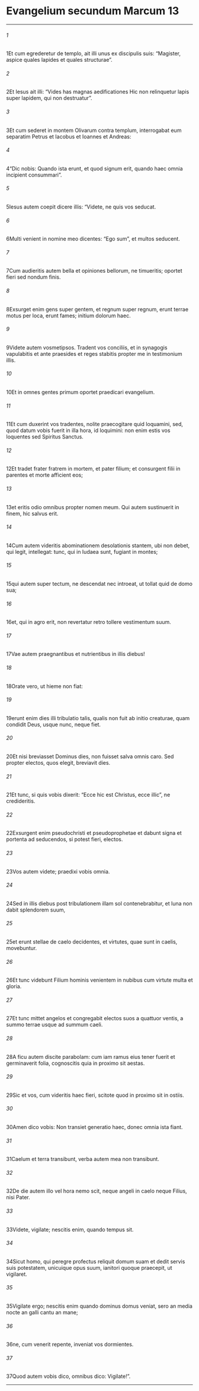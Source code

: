 
# Evangelium secundum Marcum 13
***
###### 1
<span class=vrs>1</span>Et cum egrederetur de templo, ait illi unus ex discipulis suis: “Magister, aspice quales lapides et quales structurae”.
###### 2
<span class=vrs>2</span>Et Iesus ait illi: “Vides has magnas aedificationes Hic non relinquetur lapis super lapidem, qui non destruatur”.
###### 3
<span class=vrs>3</span>Et cum sederet in montem Olivarum contra templum, interrogabat eum separatim Petrus et Iacobus et Ioannes et Andreas:
###### 4
<span class=vrs>4</span>“Dic nobis: Quando ista erunt, et quod signum erit, quando haec omnia incipient consummari”.
###### 5
<span class=vrs>5</span>Iesus autem coepit dicere illis: “Videte, ne quis vos seducat.
###### 6
<span class=vrs>6</span>Multi venient in nomine meo dicentes: “Ego sum”, et multos seducent.
###### 7
<span class=vrs>7</span>Cum audieritis autem bella et opiniones bellorum, ne timueritis; oportet fieri sed nondum finis.
###### 8
<span class=vrs>8</span>Exsurget enim gens super gentem, et regnum super regnum, erunt terrae motus per loca, erunt fames; initium dolorum haec.
###### 9
<span class=vrs>9</span>Videte autem vosmetipsos. Tradent vos conciliis, et in synagogis vapulabitis et ante praesides et reges stabitis propter me in testimonium illis.
###### 10
<span class=vrs>10</span>Et in omnes gentes primum oportet praedicari evangelium.
###### 11
<span class=vrs>11</span>Et cum duxerint vos tradentes, nolite praecogitare quid loquamini, sed, quod datum vobis fuerit in illa hora, id loquimini: non enim estis vos loquentes sed Spiritus Sanctus.
###### 12
<span class=vrs>12</span>Et tradet frater fratrem in mortem, et pater filium; et consurgent filii in parentes et morte afficient eos;
###### 13
<span class=vrs>13</span>et eritis odio omnibus propter nomen meum. Qui autem sustinuerit in finem, hic salvus erit.
###### 14
<span class=vrs>14</span>Cum autem videritis abominationem desolationis stantem, ubi non debet, qui legit, intellegat: tunc, qui in Iudaea sunt, fugiant in montes;
###### 15
<span class=vrs>15</span>qui autem super tectum, ne descendat nec introeat, ut tollat quid de domo sua;
###### 16
<span class=vrs>16</span>et, qui in agro erit, non revertatur retro tollere vestimentum suum.
###### 17
<span class=vrs>17</span>Vae autem praegnantibus et nutrientibus in illis diebus!
###### 18
<span class=vrs>18</span>Orate vero, ut hieme non fiat:
###### 19
<span class=vrs>19</span>erunt enim dies illi tribulatio talis, qualis non fuit ab initio creaturae, quam condidit Deus, usque nunc, neque fiet.
###### 20
<span class=vrs>20</span>Et nisi breviasset Dominus dies, non fuisset salva omnis caro. Sed propter electos, quos elegit, breviavit dies.
###### 21
<span class=vrs>21</span>Et tunc, si quis vobis dixerit: “Ecce hic est Christus, ecce illic”, ne credideritis.
###### 22
<span class=vrs>22</span>Exsurgent enim pseudochristi et pseudoprophetae et dabunt signa et portenta ad seducendos, si potest fieri, electos.
###### 23
<span class=vrs>23</span>Vos autem videte; praedixi vobis omnia.
###### 24
<span class=vrs>24</span>Sed in illis diebus post tribulationem illam sol contenebrabitur, et luna non dabit splendorem suum,
###### 25
<span class=vrs>25</span>et erunt stellae de caelo decidentes, et virtutes, quae sunt in caelis, movebuntur.
###### 26
<span class=vrs>26</span>Et tunc videbunt Filium hominis venientem in nubibus cum virtute multa et gloria.
###### 27
<span class=vrs>27</span>Et tunc mittet angelos et congregabit electos suos a quattuor ventis, a summo terrae usque ad summum caeli.
###### 28
<span class=vrs>28</span>A ficu autem discite parabolam: cum iam ramus eius tener fuerit et germinaverit folia, cognoscitis quia in proximo sit aestas.
###### 29
<span class=vrs>29</span>Sic et vos, cum videritis haec fieri, scitote quod in proximo sit in ostiis.
###### 30
<span class=vrs>30</span>Amen dico vobis: Non transiet generatio haec, donec omnia ista fiant.
###### 31
<span class=vrs>31</span>Caelum et terra transibunt, verba autem mea non transibunt.
###### 32
<span class=vrs>32</span>De die autem illo vel hora nemo scit, neque angeli in caelo neque Filius, nisi Pater.
###### 33
<span class=vrs>33</span>Videte, vigilate; nescitis enim, quando tempus sit.
###### 34
<span class=vrs>34</span>Sicut homo, qui peregre profectus reliquit domum suam et dedit servis suis potestatem, unicuique opus suum, ianitori quoque praecepit, ut vigilaret.
###### 35
<span class=vrs>35</span>Vigilate ergo; nescitis enim quando dominus domus veniat, sero an media nocte an galli cantu an mane;
###### 36
<span class=vrs>36</span>ne, cum venerit repente, inveniat vos dormientes.
###### 37
<span class=vrs>37</span>Quod autem vobis dico, omnibus dico: Vigilate!”.
***
